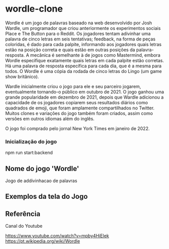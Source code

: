 # wordle-clone
Wordle é um jogo de palavras baseado na web desenvolvido por Josh Wardle, um programador que criou anteriormente os experimentos sociais Place e The Button para o Reddit. Os jogadores tentam adivinhar uma palavra de cinco letras em seis tentativas; feedback, na forma de peças coloridas, é dado para cada palpite, informando aos jogadores quais letras estão na posição correta e quais estão em outras posições da palavra-resposta. A mecânica é semelhante à de jogos como Mastermind, embora Wordle especifique exatamente quais letras em cada palpite estão corretas. Há uma palavra de resposta específica para cada dia, que é a mesma para todos. O Wordle é uma cópia da rodada de cinco letras do Lingo (um game show britânico).

Wardle inicialmente criou o jogo para ele e seu parceiro jogarem, eventualmente tornando-o público em outubro de 2021. O jogo ganhou uma grande popularidade em dezembro de 2021, depois que Wardle adicionou a capacidade de os jogadores copiarem seus resultados diários como quadrados de emoji, que foram amplamente compartilhados no Twitter. Muitos clones e variações do jogo também foram criados, assim como versões em outros idiomas além do inglês.

O jogo foi comprado pelo jornal New York Times em janeiro de 2022.



### Inicialização do jogo
npm run start:backend

## Nome do jogo 'Wordle'

Jogo de addivinhacao de palavras

## Exemplos da tela do Jogo


## Referência
Canal do Youtube

https://www.youtube.com/watch?v=mpby4HiElek
https://pt.wikipedia.org/wiki/Wordle


